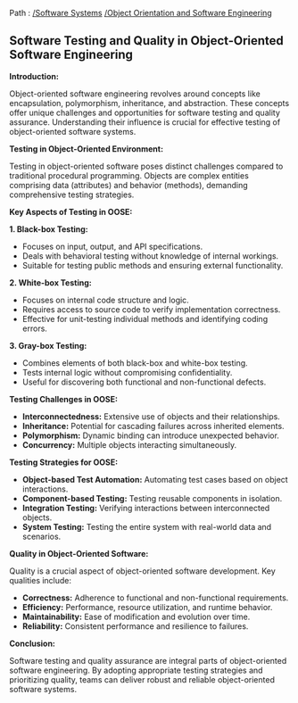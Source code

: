 Path : [/Software Systems](<..\..\index.md>) [/Object Orientation and Software Engineering](<..\index.md>)
## Software Testing and Quality in Object-Oriented Software Engineering

**Introduction:**

Object-oriented software engineering revolves around concepts like encapsulation, polymorphism, inheritance, and abstraction. These concepts offer unique challenges and opportunities for software testing and quality assurance. Understanding their influence is crucial for effective testing of object-oriented software systems.

**Testing in Object-Oriented Environment:**

Testing in object-oriented software poses distinct challenges compared to traditional procedural programming. Objects are complex entities comprising data (attributes) and behavior (methods), demanding comprehensive testing strategies. 

**Key Aspects of Testing in OOSE:**

**1. Black-box Testing:**

- Focuses on input, output, and API specifications.
- Deals with behavioral testing without knowledge of internal workings.
- Suitable for testing public methods and ensuring external functionality.

**2. White-box Testing:**

- Focuses on internal code structure and logic.
- Requires access to source code to verify implementation correctness.
- Effective for unit-testing individual methods and identifying coding errors.

**3. Gray-box Testing:**

- Combines elements of both black-box and white-box testing.
- Tests internal logic without compromising confidentiality.
- Useful for discovering both functional and non-functional defects.

**Testing Challenges in OOSE:**

- **Interconnectedness:** Extensive use of objects and their relationships.
- **Inheritance:** Potential for cascading failures across inherited elements.
- **Polymorphism:** Dynamic binding can introduce unexpected behavior.
- **Concurrency:** Multiple objects interacting simultaneously.


**Testing Strategies for OOSE:**

- **Object-based Test Automation:** Automating test cases based on object interactions.
- **Component-based Testing:** Testing reusable components in isolation.
- **Integration Testing:** Verifying interactions between interconnected objects.
- **System Testing:** Testing the entire system with real-world data and scenarios.


**Quality in Object-Oriented Software:**

Quality is a crucial aspect of object-oriented software development. Key qualities include:

- **Correctness:** Adherence to functional and non-functional requirements.
- **Efficiency:** Performance, resource utilization, and runtime behavior.
- **Maintainability:** Ease of modification and evolution over time.
- **Reliability:** Consistent performance and resilience to failures.


**Conclusion:**

Software testing and quality assurance are integral parts of object-oriented software engineering. By adopting appropriate testing strategies and prioritizing quality, teams can deliver robust and reliable object-oriented software systems.

